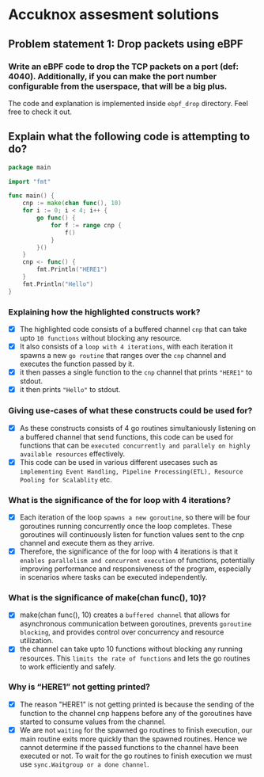 # Accuknox assesment solutions

## Problem statement 1: Drop packets using eBPF

### Write an eBPF code to drop the TCP packets on a port (def: 4040). Additionally, if you can make the port number configurable from the userspace, that will be a big plus.
The code and explanation is implemented inside `ebpf_drop` directory. Feel free to check it out.

## Explain what the following code is attempting to do?
```go
package main

import "fmt"

func main() {
    cnp := make(chan func(), 10)
    for i := 0; i < 4; i++ {
        go func() {
            for f := range cnp {
                f()
            }
        }()
    }
    cnp <- func() {
        fmt.Println("HERE1")
    }
    fmt.Println("Hello")
}
```
### Explaining how the highlighted constructs work?
- [x] The highlighted code consists of a buffered channel `cnp` that can take upto `10 functions` without blocking any resource.
- [x] It also consists of a `loop with 4 iterations`, with each iteration it spawns a new `go routine` that ranges over the `cnp` channel and executes the function passed by it.
- [x] it then passes a single function to the `cnp` channel that prints `"HERE1"` to stdout. 
- [x] it then prints `"Hello"` to stdout. 

### Giving use-cases of what these constructs could be used for?
- [x] As these constructs consists of 4 go routines simultaniously listening on a buffered channel that send functions, this code can be used for functions that can be `executed concurrently and parallely on highly available resources` effectively. 
- [x] This code can be used in various different usecases such as `implementing Event Handling, Pipeline Processing(ETL), Resource Pooling for Scalablity` etc.

### What is the significance of the for loop with 4 iterations?
- [x] Each iteration of the loop `spawns a new goroutine`, so there will be four goroutines running concurrently once the loop completes. These goroutines will continuously listen for function values sent to the cnp channel and execute them as they arrive.
- [x] Therefore, the significance of the for loop with 4 iterations is that it `enables parallelism and concurrent execution` of functions, potentially improving performance and responsiveness of the program, especially in scenarios where tasks can be executed independently.

### What is the significance of make(chan func(), 10)?
- [x] make(chan func(), 10) creates a `buffered channel` that allows for asynchronous communication between goroutines, prevents `goroutine blocking`, and provides control over concurrency and resource utilization.
- [x] the channel can take upto 10 functions without blocking any running resources. This `limits the rate of functions` and lets the go routines to work efficiently and safely. 

### Why is “HERE1” not getting printed?
- [x] The reason "HERE1" is not getting printed is because the sending of the function to the channel cnp happens before any of the goroutines have started to consume values from the channel.
- [x] We are not `waiting` for the spawned go routines to finish execution, our main routine exits more quickly than the spawned routines. Hence we cannot determine if the passed functions to the channel have been executed or not. To wait for the go routines to finish execution we must use `sync.Waitgroup or a done channel`.
